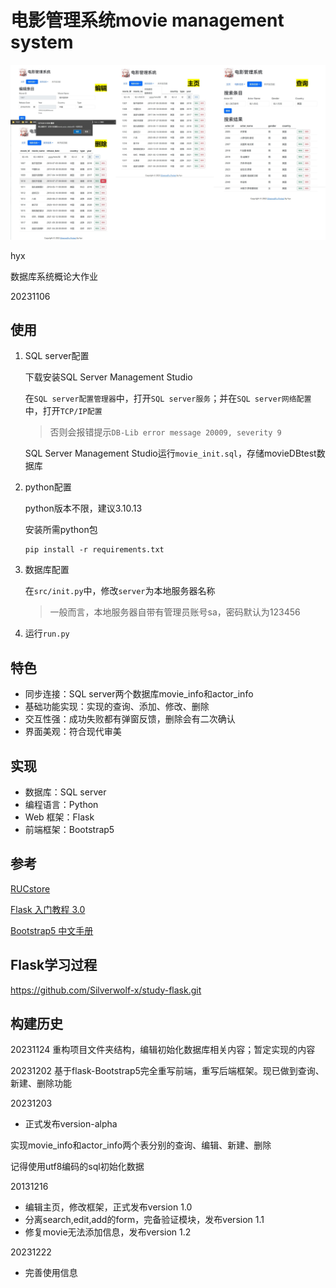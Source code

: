 # 电影管理系统movie management system

![功能预览](_doc/功能.jpg)

hyx

数据库系统概论大作业

20231106

## 使用
1. SQL server配置
    
    下载安装SQL Server Management Studio
    
    在`SQL server配置管理器`中，打开`SQL server服务`；并在`SQL server网络配置`中，打开`TCP/IP配置`
    > 否则会报错提示`DB-Lib error message 20009, severity 9`
    
    SQL Server Management Studio运行`movie_init.sql`，存储movieDBtest数据库
2. python配置

    python版本不限，建议3.10.13

    安装所需python包
    ```{python}
    pip install -r requirements.txt
    ```
3. 数据库配置
    
    在`src/init.py`中，修改`server`为本地服务器名称

    > 一般而言，本地服务器自带有管理员账号sa，密码默认为123456
4. 运行`run.py`

## 特色

- 同步连接：SQL server两个数据库movie_info和actor_info
- 基础功能实现：实现的查询、添加、修改、删除
- 交互性强：成功失败都有弹窗反馈，删除会有二次确认
- 界面美观：符合现代审美

## 实现

- 数据库：SQL server
- 编程语言：Python
- Web 框架：Flask
- 前端框架：Bootstrap5

## 参考

[RUCstore](https://git.ruc.edu.cn/gengdy/rustore)

[Flask 入门教程 3.0](https://helloflask.com/book/3/)

[Bootstrap5 中文手册](https://www.bootstrap.cn/doc/book/2.html)

## Flask学习过程

https://github.com/Silverwolf-x/study-flask.git

## 构建历史

20231124
重构项目文件夹结构，编辑初始化数据库相关内容；暂定实现的内容

20231202
基于flask-Bootstrap5完全重写前端，重写后端框架。现已做到查询、新建、删除功能

20231203

- 正式发布version-alpha

实现movie_info和actor_info两个表分别的查询、编辑、新建、删除

记得使用utf8编码的sql初始化数据

20131216
- 编辑主页，修改框架，正式发布version 1.0
- 分离search,edit,add的form，完备验证模块，发布version 1.1
- 修复movie无法添加信息，发布version 1.2

20231222
- 完善使用信息